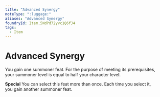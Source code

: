 ```yaml
---
title: "Advanced Synergy"
noteType: ":luggage:"
aliases: "Advanced Synergy"
foundryId: Item.5NdPd72yvc1Q6fJ4
tags:
  - Item
---
```


# Advanced Synergy

You gain one summoner feat. For the purpose of meeting its prerequisites, your summoner level is equal to half your character level.

**Special** You can select this feat more than once. Each time you select it, you gain another summoner feat.

